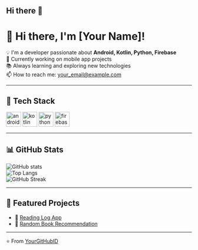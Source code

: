 ## Hi there 👋

# 👋 Hi there, I'm [Your Name]!

💡 I'm a developer passionate about **Android, Kotlin, Python, Firebase**  
🚀 Currently working on mobile app projects  
📚 Always learning and exploring new technologies  
📫 How to reach me: your_email@example.com  

---

## 🚀 Tech Stack

<p align="left">
  <img src="https://cdn.jsdelivr.net/gh/devicons/devicon/icons/android/android-original.svg" alt="android" width="40" height="40"/>
  <img src="https://cdn.jsdelivr.net/gh/devicons/devicon/icons/kotlin/kotlin-original.svg" alt="kotlin" width="40" height="40"/>
  <img src="https://cdn.jsdelivr.net/gh/devicons/devicon/icons/python/python-original.svg" alt="python" width="40" height="40"/>
  <img src="https://cdn.jsdelivr.net/gh/devicons/devicon/icons/firebase/firebase-plain.svg" alt="firebase" width="40" height="40"/>
</p>

---

## 📊 GitHub Stats

![GitHub stats](https://github-readme-stats.vercel.app/api?username=LFC19&show_icons=true&theme=radical)  
![Top Langs](https://github-readme-stats.vercel.app/api/top-langs/?username=LFC19&layout=compact&theme=radical)  
![GitHub Streak](https://github-readme-streak-stats.herokuapp.com/?user=LFC19&theme=radical)

---

## 📂 Featured Projects
- 📖 [Reading Log App](https://github.com/YourGitHubID/reading-log)  
- 🎲 [Random Book Recommendation](https://github.com/YourGitHubID/book-randomizer)

---

⭐️ From [YourGitHubID](https://github.com/LFC19)


<!--
**LFC19/LFC19** is a ✨ _special_ ✨ repository because its `README.md` (this file) appears on your GitHub profile.

Here are some ideas to get you started:

- 🔭 I’m currently working on ...
- 🌱 I’m currently learning ...
- 👯 I’m looking to collaborate on ...
- 🤔 I’m looking for help with ...
- 💬 Ask me about ...
- 📫 How to reach me: ...
- 😄 Pronouns: ...
- ⚡ Fun fact: ...
-->
